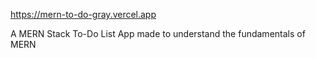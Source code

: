 https://mern-to-do-gray.vercel.app

A MERN Stack To-Do List App made to understand the fundamentals of MERN
